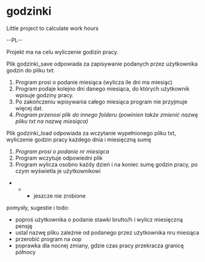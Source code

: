 # godzinki
Little project to calculate work hours

--PL--

Projekt ma na celu wyliczenie godizin pracy.

Plik godzinki_save odpowiada za zapisywanie podanych przez użytkownika godzin do pliku txt:
  1. Program prosi o podanie miesiąca (wylicza ile dni ma miesiąc)
  2. Program podaje kolejno dni danego miesiąca, do których użytkownik wpisuje godziny pracy.
  3. Po zakończeniu wpisywania całego miesiąca program nie przyjmuje więcej dat.
  4. *Program przenosi plik do innego folderu (powinien także zmienić nazwę pliku txt na nazwę miesiąca)*

Plik godzinki_load odpowiada za wczytanie wypełnionego pliku txt, wyliczenie godzin pracy każdego dnia i miesięczną sumę
  1. *Program prosi o podanie nr miesiąca*
  2. Program wczytuje odpowiedni plik
  3. Program wylicza osobno każdy dzień i na koniec sumę godzin pracy, po czym wyświetla je użytkownikowi
  
* * - jeszcze nie zrobione
 
pomysły, sugestie i todo:
  - poproś użytkownika o podanie stawki brutto/h i wylicz miesięczną pensję
  - ustal nazwę pliku zależnie od podanego przez użytkownika nru miesiąca
  - przerobić program na oop
  - poprawka dla nocnej zmiany, gdzie czas pracy przekracza granicę północy

